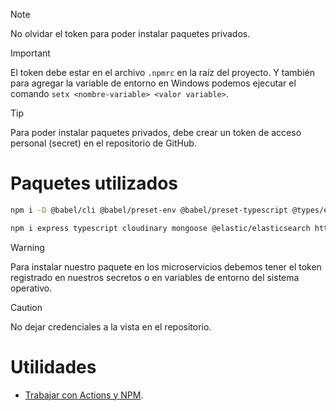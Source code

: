 > [!NOTE]
> No olvidar el token para poder instalar paquetes privados.

> [!IMPORTANT]
> El token debe estar en el archivo `.npmrc` en la raíz del proyecto. Y también para agregar la variable de entorno en Windows podemos ejecutar el comando `setx <nombre-variable> <valor variable>`.

> [!TIP]
> Para poder instalar paquetes privados, debe crear un token de acceso personal (secret) en el repositorio de GitHub.

# Paquetes utilizados

```bash
npm i -D @babel/cli @babel/preset-env @babel/preset-typescript @types/express @types/jsonwebtoken cross-env

npm i express typescript cloudinary mongoose @elastic/elasticsearch http-status-codes winston winston-elasticsearch
```

> [!WARNING]
> Para instalar nuestro paquete en los microservicios debemos tener el token registrado en nuestros secretos o en variables de entorno del sistema operativo.

> [!CAUTION]
> No dejar credenciales a la vista en el repositorio.

# Utilidades

- [Trabajar con Actions y NPM](https://docs.github.com/es/packages/working-with-a-github-packages-registry/working-with-the-npm-registry).
